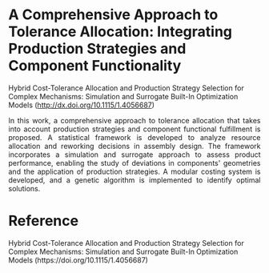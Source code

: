# A Comprehensive Approach to Tolerance Allocation: Integrating Production Strategies and Component Functionality
Hybrid Cost-Tolerance Allocation and Production Strategy Selection for Complex Mechanisms: Simulation and Surrogate Built-In Optimization Models (http://dx.doi.org/10.1115/1.4056687)

<p align="justify">
In this work, a comprehensive approach to tolerance allocation that takes into account production strategies and component functional fulfillment is proposed. A statistical framework is developed to analyze resource allocation and reworking decisions in assembly design. The framework incorporates a simulation and surrogate approach to assess product performance, enabling the study of deviations in components' geometries and the application of production strategies. A modular costing system is developed, and a genetic algorithm is implemented to identify optimal solutions.</p>

<h1>Reference </h1>
Hybrid Cost-Tolerance Allocation and Production Strategy Selection for Complex Mechanisms: Simulation and Surrogate Built-In Optimization Models (https://doi.org/10.1115/1.4056687)
